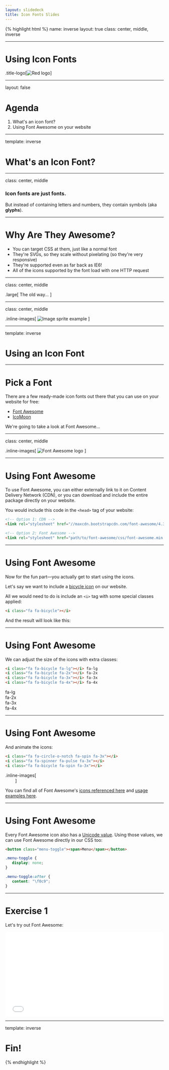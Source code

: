 ```yaml
---
layout: slidedeck
title: Icon Fonts Slides
---
```


{% highlight html %}
name: inverse
layout: true
class: center, middle, inverse

---

# Using Icon Fonts

.title-logo[![Red logo](../../public/img/red-logo-white.svg)]

---
layout: false

# Agenda

1. What's an icon font?
2. Using Font Awesome on your website

---
template: inverse

# What's an Icon Font?

---
class: center, middle

### Icon fonts are just fonts.

But instead of containing letters and numbers, they contain symbols (aka **glyphs**).

---

# Why Are They Awesome?

- You can target CSS at them, just like a normal font
- They're SVGs, so they scale without pixelating (so they're very responsive)
- They're supported even as far back as IE6!
- All of the icons supported by the font load with one HTTP request

---
class: center, middle

.large[
   The old way...
]

---
class: center, middle

.inline-images[
   ![Image sprite example](../../public/img/slide-assets/image-sprite-example.png)
]

---
template: inverse

# Using an Icon Font

---

# Pick a Font

There are a few ready-made icon fonts out there that you can use on your website for free:

- [Font Awesome](http://fortawesome.github.io/Font-Awesome/)
- [IcoMoon](https://icomoon.io/)

We're going to take a look at Font Awesome...

---
class: center, middle

.inline-images[
   ![Font Awesome logo](../../public/img/slide-assets/font-awesome-logo.jpg)
]

---

# Using Font Awesome

To use Font Awesome, you can either externally link to it on Content Delivery Network (CDN), or you can download and include the entire package directly on your website.

You would include this code in the `<head>` tag of your website:

```html
<!-- Option 1: CDN -->
<link rel="stylesheet" href="//maxcdn.bootstrapcdn.com/font-awesome/4.3.0/css/font-awesome.min.css">

<!-- Option 2: Font Awesome -->
<link rel="stylesheet" href="path/to/font-awesome/css/font-awesome.min.css">
```

---

# Using Font Awesome

Now for the fun part&mdash;you actually get to start using the icons.

Let's say we want to include a [bicycle icon](http://fortawesome.github.io/Font-Awesome/icon/bicycle/) on our website.

All we would need to do is include an `<i>` tag with some special classes applied:

```html
<i class="fa fa-bicycle"></i>
```

And the result will look like this:

<i class="fa fa-bicycle"></i>

---

# Using Font Awesome

We can adjust the size of the icons with extra classes:

```html
<i class="fa fa-bicycle fa-lg"></i> fa-lg
<i class="fa fa-bicycle fa-2x"></i> fa-2x
<i class="fa fa-bicycle fa-3x"></i> fa-3x
<i class="fa fa-bicycle fa-4x"></i> fa-4x
```

<i class="fa fa-bicycle fa-lg"></i> fa-lg<br />
<i class="fa fa-bicycle fa-2x"></i> fa-2x<br />
<i class="fa fa-bicycle fa-3x"></i> fa-3x<br />
<i class="fa fa-bicycle fa-4x"></i> fa-4x

---

# Using Font Awesome

And animate the icons:

```html
<i class="fa fa-circle-o-notch fa-spin fa-3x"></i>
<i class="fa fa-spinner fa-pulse fa-3x"></i>
<i class="fa fa-bicycle fa-spin fa-3x"></i>
```

.inline-images[
   <br /><i class="fa fa-circle-o-notch fa-spin fa-3x"></i>&nbsp;&nbsp;&nbsp;
   <i class="fa fa-spinner fa-pulse fa-3x"></i>&nbsp;&nbsp;&nbsp;
   <i class="fa fa-bicycle fa-spin fa-3x"></i>
]
<br />

You can find all of Font Awesome's [icons referenced here](http://fortawesome.github.io/Font-Awesome/icons/) and [usage examples here](http://fortawesome.github.io/Font-Awesome/examples/).

---

# Using Font Awesome

Every Font Awesome icon also has a [Unicode value](http://fortawesome.github.io/Font-Awesome/cheatsheet/). Using those values, we can use Font Awesome directly in our CSS too:

```html
<button class="menu-toggle"><span>Menu</span></button>
```

```css
.menu-toggle {
   display: none;
}

.menu-toggle:after {
   content: "\f0c9";
}
```

---

# Exercise 1

Let's try out Font Awesome:

<iframe height='268' scrolling='no' src='//codepen.io/redacademy/embed/vONJxM/?height=268&theme-id=0&default-tab=css' frameborder='no' allowtransparency='true' allowfullscreen='true' style='width: 100%;'>See the Pen <a href='http://codepen.io/redacademy/pen/vONJxM/'>vONJxM</a> by RED Academy (<a href='http://codepen.io/redacademy'>@redacademy</a>) on <a href='http://codepen.io'>CodePen</a>.
</iframe>

---
template: inverse

# Fin!

{% endhighlight %}
